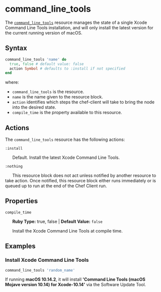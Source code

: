 # command_line_tools

The [``command_line_tools``](https://github.com/Microsoft/macos-cookbook/blob/master/resources/command_line_tools.rb) resource manages the state of a single Xcode Command Line Tools installation, and will only install the latest version for the current running version of macOS.

## Syntax

```ruby
command_line_tools 'name' do
  true, false # default value: false
  action Symbol # defaults to :install if not specified
end
```

where:

- ``command_line_tools`` is the resource.
- ``name`` is the name given to the resource block.
- ``action`` identifies which steps the chef-client will take to bring the node into the desired state.
- ``compile_time`` is the property available to this resource.

## Actions

The ``command_line_tools`` resource has the following actions:

``:install``

&nbsp;&nbsp;&nbsp;&nbsp;&nbsp;&nbsp;Default. Install the latest Xcode Command Line Tools.

``:nothing``

&nbsp;&nbsp;&nbsp;&nbsp;&nbsp;&nbsp;This resource block does not act unless notified by another resource to take action. Once notified, this resource block either runs immediately or is queued up to run at the end of the Chef Client run.

## Properties

``compile_time``

&nbsp;&nbsp;&nbsp;&nbsp;&nbsp;&nbsp;**Ruby Type:** true, false | **Default Value:** ``false``

&nbsp;&nbsp;&nbsp;&nbsp;&nbsp;&nbsp;Install the Xcode Command Line Tools at compile time.

## Examples

### Install Xcode Command Line Tools

```ruby
command_line_tools 'random_name'
```

If running **macOS 10.14.2**, it will install **'Command Line Tools (macOS Mojave version 10.14) for Xcode-10.14'** via the Software Update Tool.